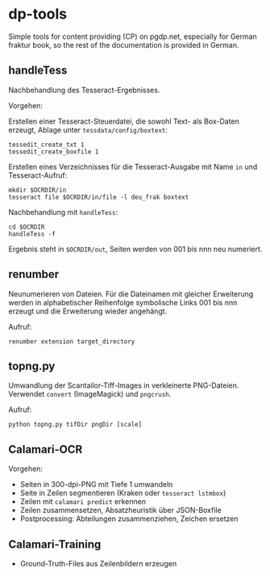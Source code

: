 # dp-tools

Simple tools for content providing (CP) on pgdp.net, especially for German
fraktur book, so the rest of the documentation is provided in German.

## handleTess

Nachbehandlung des Tesseract-Ergebnisses.

Vorgehen:

Erstellen einer Tesseract-Steuerdatei, die sowohl Text- als Box-Daten
erzeugt, Ablage unter `tessdata/config/boxtext`:

```
tessedit_create_txt 1
tessedit_create_boxfile 1
```

Erstellen eines Verzeichnisses für die Tesseract-Ausgabe mit Name `in`
und Tesseract-Aufruf:

```shell
mkdir $OCRDIR/in
tesseract file $OCRDIR/in/file -l deu_frak boxtext
```

Nachbehandlung mit `handleTess`:

```shell
cd $OCRDIR
handleTess -f
```

Ergebnis steht in `$OCRDIR/out`, Seiten werden von 001 bis nnn neu numeriert.

## renumber

Neunumerieren von Dateien. Für die Dateinamen mit gleicher Erweiterung werden
in alphabetischer Reihenfolge symbolische Links 001 bis nnn erzeugt und
die Erweiterung wieder angehängt.

Aufruf:

```shell
renumber extension target_directory
```

## topng.py

Umwandlung der Scantailor-Tiff-Images in verkleinerte PNG-Dateien. Verwendet
`convert` (ImageMagick) und `pngcrush`.

Aufruf:

```shell
python topng.py tifDir pngDir [scale]
```

## Calamari-OCR

Vorgehen:

* Seiten in 300-dpi-PNG mit Tiefe 1 umwandeln
* Seite in Zeilen segmentieren (Kraken oder `tesseract lstmbox`)
* Zeilen mit `calamari predict` erkennen
* Zeilen zusammensetzen, Absatzheuristik über JSON-Boxfile
* Postprocessing: Abteilungen zusammenziehen, Zeichen ersetzen

## Calamari-Training

* Ground-Truth-Files aus Zeilenbildern erzeugen
